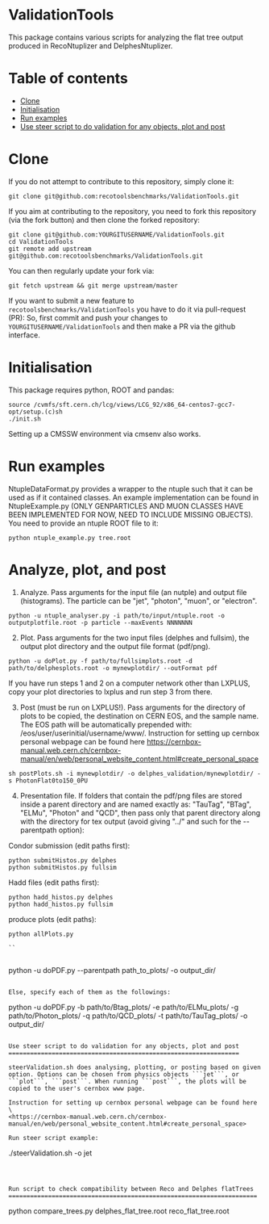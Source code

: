 ValidationTools
===============

This package contains various scripts for analyzing the flat tree output produced in RecoNtuplizer and DelphesNtuplizer.

Table of contents
=================
  * [Clone](#clone)
  * [Initialisation](#initilisation)
  * [Run examples](#run-examples)
  * [Use steer script to do validation for any objects, plot and post](#steerValidation)


Clone 
=====

If you do not attempt to contribute to this repository, simply clone it:
```
git clone git@github.com:recotoolsbenchmarks/ValidationTools.git
```

If you aim at contributing to the repository, you need to fork this repository (via the fork button) and then clone the forked repository:
```
git clone git@github.com:YOURGITUSERNAME/ValidationTools.git
cd ValidationTools
git remote add upstream git@github.com:recotoolsbenchmarks/ValidationTools.git
```
You can then regularly update your fork via:
```
git fetch upstream && git merge upstream/master
```

If you want to submit a new feature to ```recotoolsbenchmarks/ValidationTools``` you have to do it via pull-request (PR):
So, first commit and push your changes to ```YOURGITUSERNAME/ValidationTools``` and then make a PR via the github interface. 


Initialisation
==============

This package requires python, ROOT and pandas:

```
source /cvmfs/sft.cern.ch/lcg/views/LCG_92/x86_64-centos7-gcc7-opt/setup.(c)sh 
./init.sh
```

Setting up a CMSSW environment via cmsenv also works.

Run examples
============

NtupleDataFormat.py provides a wrapper to the ntuple such that it can be used as if it contained classes. An example implementation can be found in NtupleExample.py (ONLY GENPARTICLES AND MUON CLASSES HAVE BEEN IMPLEMENTED FOR NOW, NEED TO INCLUDE MISSING OBJECTS). You need to provide an ntuple ROOT file to it:

```
python ntuple_example.py tree.root

```

Analyze, plot, and post
=======================

1. Analyze. Pass arguments for the input file (an nutple) and output file (histograms). The particle can be "jet", "photon", "muon", or "electron". 

```
python -u ntuple_analyser.py -i path/to/input/ntuple.root -o outputplotfile.root -p particle --maxEvents NNNNNNN
```

2. Plot. Pass arguments for the two input files (delphes and fullsim), the output plot directory and the output file format (pdf/png).

```
python -u doPlot.py -f path/to/fullsimplots.root -d path/to/delphesplots.root -o mynewplotdir/ --outFormat pdf
```
If you have run steps 1 and 2 on a computer network other than LXPLUS, copy your plot directories to lxplus and run step 3 from there. 

3. Post (must be run on LXPLUS!). Pass arguments for the directory of plots to be copied, the destination on CERN EOS, and the sample name. The EOS path will be automatically prepended with: /eos/user/userinitial/username/www/. Instruction for setting up cernbox personal webpage can be found here <https://cernbox-manual.web.cern.ch/cernbox-manual/en/web/personal_website_content.html#create_personal_space>
 
```
sh postPlots.sh -i mynewplotdir/ -o delphes_validation/mynewplotdir/ -s PhotonFlat0to150_0PU
```

4. Presentation file. If folders that contain the pdf/png files are stored inside a parent directory and are named exactly as: "TauTag", "BTag", "ELMu", "Photon" and "QCD", then pass only that parent directory along with the directory for tex output (avoid giving "../" and such for the --parentpath option):

Condor submission (edit paths first):
```
python submitHistos.py delphes
python submitHistos.py fullsim

```
Hadd files (edit paths first):

```
python hadd_histos.py delphes
python hadd_histos.py fullsim

```

produce plots (edit paths):

```
python allPlots.py

``


```
python -u doPDF.py --parentpath path_to_plots/ -o output_dir/
```

Else, specify each of them as the followings:

```
python -u doPDF.py -b path/to/Btag_plots/ -e path/to/ELMu_plots/ -g path/to/Photon_plots/ -q path/to/QCD_plots/ -t path/to/TauTag_plots/ -o output_dir/
```

Use steer script to do validation for any objects, plot and post
================================================================

steerValidation.sh does analysing, plotting, or posting based on given option. Options can be chosen from physics objects ```jet```, or ```plot```, ```post```. When running ```post```, the plots will be copied to the user's cernbox www page.

Instruction for setting up cernbox personal webpage can be found here \
<https://cernbox-manual.web.cern.ch/cernbox-manual/en/web/personal_website_content.html#create_personal_space>

Run steer script example:
```
./steerValidation.sh -o jet 
``` 



Run script to check compatibility between Reco and Delphes flatTrees
=====================================================================

```
python compare_trees.py delphes_flat_tree.root reco_flat_tree.root
```
